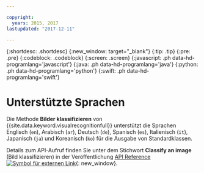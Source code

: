 ```yaml
---

copyright:
  years: 2015, 2017
lastupdated: "2017-12-11"

---
```


{:shortdesc: .shortdesc}
{:new_window: target="_blank"}
{:tip: .tip}
{:pre: .pre}
{:codeblock: .codeblock}
{:screen: .screen}
{:javascript: .ph data-hd-programlang='javascript'}
{:java: .ph data-hd-programlang='java'}
{:python: .ph data-hd-programlang='python'}
{:swift: .ph data-hd-programlang='swift'}

# Unterstützte Sprachen

Die Methode **Bilder klassifizieren** von {{site.data.keyword.visualrecognitionfull}} unterstützt die Sprachen Englisch (`en`), Arabisch (`ar`), Deutsch (`de`), Spanisch (`es`), Italienisch (`it`), Japanisch (`ja`) und Koreanisch (`ko`) für die Ausgabe von Standardklassen.

Details zum API-Aufruf finden Sie unter dem Stichwort **Classify an image** (Bild klassifizieren) in der Veröffentlichung [API Reference ![Symbol für externen Link](../../icons/launch-glyph.svg "Symbol für externen Link")](https://www.ibm.com/watson/developercloud/visual-recognition/api/v3/#classify_an_image){: new_window}.

